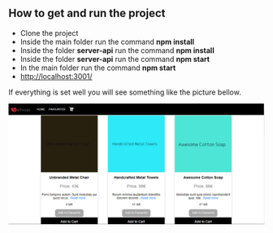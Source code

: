## How to get and run the project

<ul>
    <li>Clone the project</li>
    <li>Inside the main folder run the command <b>npm install</b></li>
    <li>Inside the folder <b>server-api</b> run the command <b>npm install</b></li>
    <li>Inside the folder <b>server-api</b> run the command <b>npm start</b></li>
    <li>In the main folder run the command <b>npm start</b></li>
    <li><a href="http://localhost:3001/" target="_blank">http://localhost:3001/</a></li>
</ul>

If everything is set well you will see something like the picture bellow.

![Image](./src/assets/Capture.PNG)
